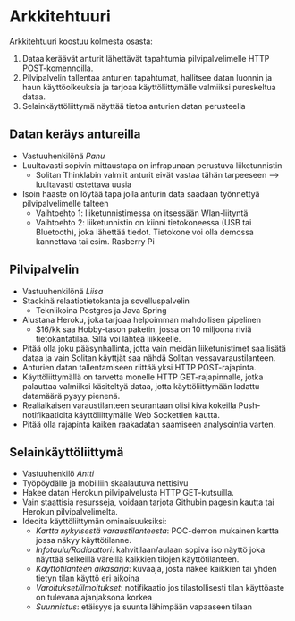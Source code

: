 # Arkkitehtuuri

Arkkitehtuuri koostuu kolmesta osasta:

1. Dataa keräävät anturit lähettävät tapahtumia pilvipalvelimelle HTTP POST-komennoilla.
2. Pilvipalvelin tallentaa anturien tapahtumat, hallitsee datan luonnin ja haun käyttöoikeuksia ja tarjoaa käyttöliittymälle valmiiksi pureskeltua dataa.
3. Selainkäyttöliittymä näyttää tietoa anturien datan perusteella

## Datan keräys antureilla
* Vastuuhenkilönä _Panu_
* Luultavasti sopivin mittaustapa on infrapunaan perustuva liiketunnistin
  * Solitan Thinklabin valmiit anturit eivät vastaa tähän tarpeeseen --> luultavasti ostettava uusia
* Isoin haaste on löytää tapa jolla anturin data saadaan työnnettyä pilvipalvelimelle talteen
  * Vaihtoehto 1: liiketunnistimessa on itsessään Wlan-liityntä
  * Vaihtoehto 2: liiketunnistin on kiinni tietokoneessa (USB tai Bluetooth), joka lähettää tiedot. Tietokone voi olla demossa kannettava tai esim. Rasberry Pi

## Pilvipalvelin
* Vastuuhenkilönä _Liisa_
* Stackinä relaatiotietokanta ja sovelluspalvelin
  * Tekniikoina Postgres ja Java Spring
* Alustana Heroku, joka tarjoaa helpoimman mahdollisen pipelinen
  * $16/kk saa Hobby-tason paketin, jossa on 10 miljoona riviä tietokantatilaa. Sillä voi lähteä liikkeelle.
* Pitää olla joku pääsynhallinta, jotta vain meidän liiketunistimet saa lisätä dataa ja vain Solitan käyttjät saa nähdä Solitan vessavaraustilanteen.
* Anturien datan tallentamiseen riittää yksi HTTP POST-rajapinta.
* Käyttöliittymällä on tarvetta monelle HTTP GET-rajapinnalle, jotka palauttaa valmiiksi käsiteltyä dataa, jotta käyttöliittymään ladattu datamäärä pysyy pienenä.
* Realiaikaisen varaustilanteen seurantaan olisi kiva kokeilla Push-notifikaatioita käyttöliittymälle Web Sockettien kautta.
* Pitää olla rajapinta kaiken raakadatan saamiseen analysointia varten.

## Selainkäyttöliittymä
* Vastuuhenkilö _Antti_
* Työpöydälle ja mobiiliin skaalautuva nettisivu
* Hakee datan Herokun pilvipalvelusta HTTP GET-kutsuilla.
* Vain staattisia resursseja, voidaan tarjota Githubin pagesin kautta tai Herokun pilvipalvelimelta.
* Ideoita käyttöliittymän ominaisuuksiksi:
  * _Kartta nykyisestä varaustilanteesta_: POC-demon mukainen kartta jossa näkyy käyttötilanne.
  * _Infotaulu/Radiaattori_: kahvitilaan/aulaan sopiva iso näyttö joka näyttää selkeillä väreillä kaikkien tilojen käyttötilanteen.
  * _Käyttötilanteen aikasarja_: kuvaaja, josta näkee kaikkien tai yhden tietyn tilan käyttö eri aikoina
  * _Varoitukset/ilmoitukset_: notifikaatio jos tilastollisesti tilan käyttöaste on tulevana ajanjaksona korkea
  * _Suunnistus_: etäisyys ja suunta lähimpään vapaaseen tilaan 
